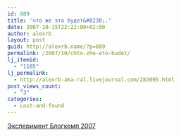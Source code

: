 ```yaml
---
id: 889
title: 'что же это будет&#8230;.'
date: 2007-10-15T22:22:00+02:00
author: alexrb
layout: post
guid: http://alexrb.name/?p=889
permalink: /2007/10/chto-zhe-eto-budet/
lj_itemid:
  - "1105"
lj_permalink:
  - http://alexrb-aka-ral.livejournal.com/283095.html
post_views_count:
  - "3"
categories:
  - Lost-and-found
---
```

[Эксперимент Блогкемп 2007](http://sundr0p.livejournal.com/496317.html)